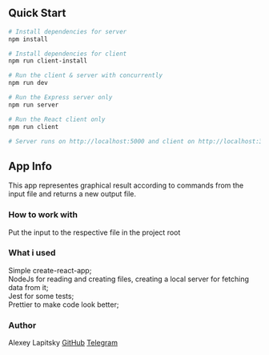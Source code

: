 ## Quick Start

``` bash
# Install dependencies for server
npm install

# Install dependencies for client
npm run client-install

# Run the client & server with concurrently
npm run dev

# Run the Express server only
npm run server

# Run the React client only
npm run client

# Server runs on http://localhost:5000 and client on http://localhost:3000
```

## App Info
This app representes graphical result according to commands from the input file and returns a new output file.

### How to work with
Put the input to the respective file in the project root


### What i used
Simple create-react-app;  
NodeJs for reading and creating files, creating a local server for fetching data from it;  
Jest for some tests;  
Prettier to make code look better;  
### Author

Alexey Lapitsky
[GitHub](https://github.com/Darzamat12)
[Telegram](https://t.me/Darzamate)
